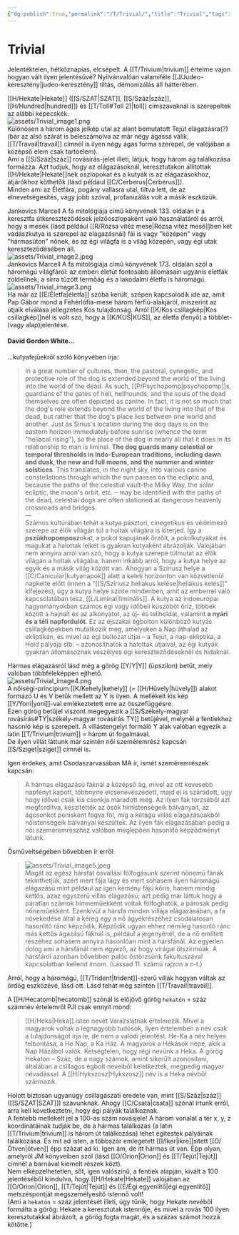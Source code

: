 ```yaml
---
{"dg-publish":true,"permalink":"/T/Trivial/","title":"Trivial","tags":["dg_uploaded","Englishtexttranslated"],"created":"2023-10-30T01:48","updated":"2023-11-10T07:49"}
---
```



# Trivial

Jelentéktelen, hétköznapias, elcsépelt. A [[T/Trivium\|trivium]] értelme vajon hogyan vált ilyen jelentésűvé? Nyilvánvalóan valamiféle [[J/Judeo-keresztény\|judeo-keresztény]] tiltás, démonizálás áll hátterében.  

[[H/Hekate\|Hekate]] ([[S/SZAT\|SZAT]], [[S/Száz\|száz]], [[H/Hundred\|hundred]]) és [[T/Toll#Toll 2)\|toll]] címszavaknál is szerepeltek az alábbi képecskék.  
![assets/Trivial_image1.png](/img/user/T/assets/Trivial_image1.png)  
Különösen a három ágas jelkép utal az alant bemutatott Tejút elágazásra(?) (bár az alsó szárát is beleszámolva az már négy ágassá válik; [[T/Travail\|travail]] címnél is ilyen négy ágas forma szerepel, de valójában a középső elem csak tartóelem).  
Ami a [[S/Száz\|száz]] rovásírás-jelet illeti, látjuk, hogy három ág találkozása formázza. Azt tudjuk, hogy az elágazásoknál, keresztutakon állítottak [[H/Hekate\|Hekaté]]nek oszlopokat és a kutyák is az elágazásokhoz, átjárókhoz köthetők (lásd például [[C/Cerberus\|Cerberus]]).  
Minden ami az Életfára, pogány vallásra utal, tiltva lett, de az elnevetségesítés, vagy jobb szóval, profanizálás volt a másik eszközük.  

Jankovics Marcell A fa mitológiája című könyvének 133. oldalán ír a keresztfa útkereszteződések jelzőoszlopaként való használatáról és arról, hogy a mesék (lásd például [[R/Rózsa vitéz mese\|Rózsa vitéz mesé]]ben két vadászkutya is szerepel az elágazásnál) fái is vagy "középen" vagy "hármasúton" nőnek, és az égi világfa is a világ közepén, vagy égi utak kereszteződésében áll.  
![assets/Trivial_image2.jpeg](/img/user/T/assets/Trivial_image2.jpeg)  
Jankovics Marcell A fa mitológiája című könyvének 173. oldalán szól a háromágú világfáról: az emberi életút fontosabb állomásain ugyanis életfák zöldellnek; a sírra tűzött termőág és a lakodalmi életfa is háromágú.  
![assets/Trivial_image3.png](/img/user/T/assets/Trivial_image3.png)  
Ha már az [[E/Életfa\|életfa]] szóba került, szépen kapcsolódik ide az, amit Pap Gábor mond a Fehérlófia-mese három férfiú-alakjáról, miszerint az útjaik elválása jellegzetes Kos tulajdonság. Arról [[K/Kos csillagkép\|Kos csillagkép]]nél is volt szó, hogy a [[K/KUS\|KUS]], az életfa (fenyő) a többlet- (vagy alap)jelentése.  

#### David Gordon White...

...kutyafejűekről szóló könyvében írja:  
> In a great number of cultures, then, the pastoral, cynegetic, and protective role of the dog is extended beyond the world of the living into the world of the dead. As such, [[P/Psychopomp\|psychopomp]]s, guardians of the gates of hell, hellhounds, and the souls of the dead themselves are often depicted as canine. In fact, it is not so much that the dog's role extends beyond the world of the living into that of the dead, but rather that the dog's place lies between one world and another. Just as Sirius's location during the dog days is on the eastern horizon immediately before sunrise (whence the term "heliacal rising"), so the place of the dog in nearly all that it does in its relationship to man is liminal. **The dog guards many celestial or temporal thresholds in Indo-European traditions, including dawn and dusk, the new and full moons, and the summer and winter solstices**. This translates, in the night sky, into various canine constellations through which the sun passes on the ecliptic and, because the paths of the celestial vault-the Milky Way, the solar ecliptic, the moon's orbit, etc. – may be identified with the paths of the dead, celestial dogs are often stationed at dangerous heavenly crossroads and bridges.  
> —  
> Számos kultúrában tehát a kutya pásztori, cinegetikus és védelmező szerepe az élők világán túl a holtak világára is kiterjed. Így a **pszükhopomposz**okat, a pokol kapujának őrzőit, a pokolkutyákat és magukat a halottak lelkét is gyakran kutyaként ábrázolják. Valójában nem annyira arról van szó, hogy a kutya szerepe túlmutat az élők világán a holtak világába, hanem inkább arról, hogy a kutya helye az egyik és a másik világ között van. Ahogyan a Szíriusz helye a [[C/Canicular\|kutyanapok]] alatt a keleti horizonton van közvetlenül napkelte előtt (innen a "[[S/Szíriusz heliakus kelése\|heliákus kelés]]" kifejezés), úgy a kutya helye szinte mindenben, amit az emberrel való kapcsolatában tesz, [[L/Liminal\|liminális]]. A kutya az indoeurópai hagyományokban számos égi vagy időbeli küszöböt őriz, többek között a hajnalt és az alkonyatot, az új- és teliholdat, valamint **a nyári és a téli napfordulót**. Ez az éjszakai égbolton különböző kutyás csillagképekben mutatkozik meg, amelyeken a Nap áthalad az ekliptikán, és mivel az égi boltozat útjai – a Tejút, a nap-ekliptika, a Hold pályája stb. – azonosíthatók a halottak útjaival, az égi kutyák gyakran állomásoznak veszélyes égi kereszteződéseknél és hidaknál.  

Hármas elágazásról lásd még a görög [[Y/Y\|Y]] (üpszilon) betűt, mely valóban többféleképpen ejthető.  
![assets/Trivial_image4.png](/img/user/T/assets/Trivial_image4.png)  
A nőiségi-princípium [[K/Kehely\|kehely]] (= [[H/Hüvely\|hüvely]]) alakot formázó U és V betűk mellett az Y is ilyen. A mellékelt kis kép [[Y/Yoni\|yoni]]-val emlékeztetett erre az összefüggésre.  
Ezen görög betűjel viszont megegyezik a [[S/Székely-magyar rovásírás#TY\|székely-magyar rovásírás TY]] betűjével, melynél a fentiekhez hasonló kép is szerepelt. A villástengelyt formáló Y alak valóban egyezik a latin [[T/Trivium\|trivium]] = három út fogalmával.  
De ilyen villát láttunk már szintén női szeméremrész kapcsán [[S/Sziget\|sziget]] címnél is.  

Igen érdekes, amit Csodaszarvasában MA ír, ismét szeméremrészek kapcsán:  
> A hármas elágazású fáknál a középső ág, mivel az ott kevesebb napfényt kapott, többnyire elcsenevészedett, majd el is száradott, úgy hogy idővel csak kis csonkja maradott meg. Az ilyen fák törzséből azt megfordítva, készítették az ősök hímistenségeik bálványait, az ágcsonkot penisként fogva föl, míg a kétágú villás elágazásúakból nőistenségeik bálványai készültek. Az ilyen fák elágazásában pedig a női szeméremrészhez valóban meglepően hasonlító képződményt látunk.  

Ősműveltségében bővebben ír erről:  
> ![assets/Trivial_image5.jpeg](/img/user/T/assets/Trivial_image5.jpeg)  
> Magát az egész hársfát ősvallási fölfogásunk szerint nőnemű fának tekinthetjük, azért mert fája lágy és mert sohasem ilyen háromágú elágazású mint például az igen kemény fájú kőris, hanem mindig kettős, azaz egyszerű villás elágazású; azt pedig már láttuk hogy a páratlan számok hímneműekként voltak fölfoghatók, a párosak pedig nőneműekként. Ezenkívül a hársfa minden villája elágazásában, a fa növekedése által a kéreg egy a nő ágyékrészéhez csodálatosan hasonlító ránc képződik. Képződik ugyan ehhez némileg hasonló ránc más kettős ágazású fáknál is, például a jegenyénél, de a nő említett részéhez sohasem annyira hasonlóan mint a hársfánál. Az egyetlen dolog ami a hársfánál nem egyező, az hogy virágai ötszirmúak. A hársfáról azonban bővebben palóc őstörzsünk fakultuszával kapcsolatban kellend írnom. (Lássad 11. számú rajzon a c-t.)  

Arról, hogy a háromágú, [[T/Trident\|trident]]-szerű villák hogyan váltak az ördög eszközévé, lásd ott. Lásd tehát még szintén [[T/Travail\|travail]].  

A [[H/Hecatomb\|hecatomb]] szónál is előjövő görög `hekatón` = száz számnév értelemről PJI csak ennyit mond:  
> [[H/Heka\|Heka]] isten nevét Varázslatnak értelmezik. Mivel a magyarok voltak a legnagyobb tudósok, ilyen értelemben a név csak a tulajdonságot írja le, de nem a valódi jelentést. He-Ka a név helyes felbontása, a He Nap, a Ka Ház. A magyarok a Hékások népe, akik a Nap Házából valók. Kétségtelen, hogy régi nevünk a Heka. A görög Hekaton – Száz, de a nagy számok, amint sikerült azonosítani, általában a csillagos égbolt neveiből keletkeztek, mégpedig magyar névadással. A [[H/Hykszosz\|Hykszosz]] név is a Heka névből származik.  

Holott biztosan ugyanúgy csillagászati eredete van, mint [[S/Száz\|száz]] ([[S/SZAT\|SZAT]]) szavunknak. Ahogy [[C/Csata\|csata]] szónál írtunk erről, arra kell következtetni, hogy égi pályák találkoznak.  
A fentebb mellékelt jel a 100-as szám rovásjele! A három vonalat a tér x, y, z koordinátáinak tudják be, de a hármas találkozás (a latin [[T/Trivium\|trivium]] is három út találkozása) lehet égitestek pályáinak találkozása. És mit ad isten, a többször emlegetett [[I/Iker\|ikre]]sített [[O/Ötven\|ötven]] épp százat ad ki. Igen ám, de itt hármas út van. Épp olyan, amelyről JM könyveiben szól (lásd [[O/Orion\|Orion]] és [[T/Tejút\|Tejút]] címnél a barnával kiemelt részek közt).  
Nem elképzelhetetlen, sőt, igen valószínű, a fentiek alapján, kivált a 100 jelentéséből kiindulva, hogy [[H/Hekate\|Hekate]] valójában az [[O/Orion\|Orion]], [[T/Tejút\|Tejút]] és [[E/Égi egyenlítő\|égi egyenlítő]] metszéspontját megszemélyesítő istennő volt!  
(Ami a `hekatón` = száz jelentését illeti, úgy tűnik, hogy Hekate nevéből formálta a görög: Hekate a keresztutak istennője, és mivel a rovás 100 ilyen keresztutakkal ábrázolt, a görög fogta magát, és a százas számot hozzá kötötte.)  